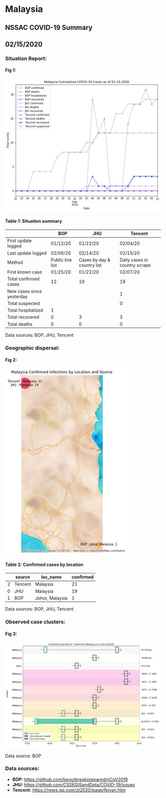 # Malaysia
## NSSAC COVID-19 Summary
## 02/15/2020



 ### Situation Report:
#### Fig 1:
![Malaysia cases](../merged_histories/Malaysia_merged_histories.png)

#### Table 1: Situation summary
|                           | BOP              | JHU                         | Tencent                       |
|---------------------------|------------------|-----------------------------|-------------------------------|
| First update logged       | 01/12/20         | 01/22/20                    | 02/04/20                      |
| Last update logged        | 02/06/20         | 02/14/20                    | 02/15/20                      |
| Method                    | Public line list | Cases by day & country list | Daily cases in country scrape |
| First known case          | 01/25/20         | 01/22/20                    | 02/07/20                      |
| Total confirmed cases     | 12               | 19                          | 19                            |
| New cases since yesterday |                  |                             | 1                             |
| Total suspected           |                  |                             | 0                             |
| Total hospitalized        | 1                |                             |                               |
| Total recovered           | 0                | 3                           | 3                             |
| Total deaths              | 0                | 0                           | 0                             |
Data sources: BOP, JHU, Tencent


### Geographic dispersal:
#### Fig 2:
![Malaysia mapped](../case_locs/Malaysia_case_locs.png)

#### Table 2: Confirmed cases by location
|    | source   | loc_name        |   confirmed |
|----|----------|-----------------|-------------|
|  2 | Tencent  | Malaysia        |          21 |
|  0 | JHU      | Malaysia        |          19 |
|  1 | BOP      | Johor, Malaysia |           1 |

Data sources: BOP, JHU, Tencent


### Observed case clusters:
#### Fig 3:
![Malaysia cases](../cluster_analysis/Malaysia_imported_cases.png)



Data source: BOP


### Data sources:
* **BOP:** https://github.com/beoutbreakprepared/nCoV2019
* **JHU:** https://github.com/CSSEGISandData/COVID-19/issues
* **Tencent:** https://news.qq.com/zt2020/page/feiyan.htm